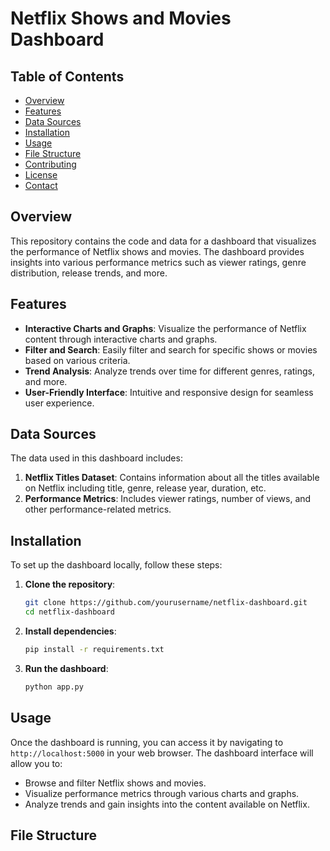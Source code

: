# Netflix Shows and Movies Dashboard

## Table of Contents

- [Overview](#overview)
- [Features](#features)
- [Data Sources](#data-sources)
- [Installation](#installation)
- [Usage](#usage)
- [File Structure](#file-structure)
- [Contributing](#contributing)
- [License](#license)
- [Contact](#contact)

## Overview

This repository contains the code and data for a dashboard that visualizes the performance of Netflix shows and movies. The dashboard provides insights into various performance metrics such as viewer ratings, genre distribution, release trends, and more.

## Features

- **Interactive Charts and Graphs**: Visualize the performance of Netflix content through interactive charts and graphs.
- **Filter and Search**: Easily filter and search for specific shows or movies based on various criteria.
- **Trend Analysis**: Analyze trends over time for different genres, ratings, and more.
- **User-Friendly Interface**: Intuitive and responsive design for seamless user experience.

## Data Sources

The data used in this dashboard includes:

1. **Netflix Titles Dataset**: Contains information about all the titles available on Netflix including title, genre, release year, duration, etc.
2. **Performance Metrics**: Includes viewer ratings, number of views, and other performance-related metrics.

## Installation

To set up the dashboard locally, follow these steps:

1. **Clone the repository**:
    ```sh
    git clone https://github.com/yourusername/netflix-dashboard.git
    cd netflix-dashboard
    ```

2. **Install dependencies**:
    ```sh
    pip install -r requirements.txt
    ```

3. **Run the dashboard**:
    ```sh
    python app.py
    ```

## Usage

Once the dashboard is running, you can access it by navigating to `http://localhost:5000` in your web browser. The dashboard interface will allow you to:

- Browse and filter Netflix shows and movies.
- Visualize performance metrics through various charts and graphs.
- Analyze trends and gain insights into the content available on Netflix.

## File Structure

